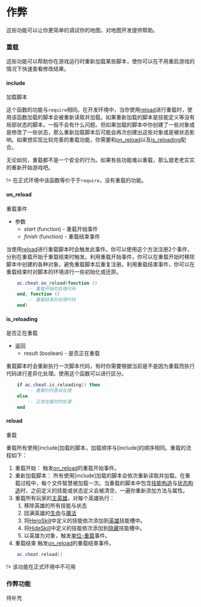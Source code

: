 # 作弊
这些功能可以让你更简单的调试你的地图，对地图开发提供帮助。

### 重载
这些功能可以帮助你在游戏运行时重新加载某些脚本，使你可以在不用重启游戏的情况下快速查看修改结果。

#### include
加载脚本

这个函数的功能与`require`相同。在开发环境中，当你使用[reload]进行重载时，使用该函数加载的脚本会被重新读取并加载。如果重新加载的脚本是技能定义等没有局部状态的脚本，一般不会有什么问题。但如果加载的脚本中你创建了一些对象或是修改了一些状态，那么重新加载脚本后可能会再次创建出这些对象或是被状态影响。如果想实现比较完善的重载功能，你需要和[on_reload]以及[is_reloading]配合。

无论如何，重载都不是一个安全的行为。如果有些功能难以重载，那么就老老实实的重新开始游戏吧。

!> 在正式环境中该函数等价于于`require`，没有重载的功能。

#### on_reload
重载事件

* 参数
    * *start* (function) - 重载开始事件
    * *finish* (function) - 重载结束事件

当使用[reload]进行重载脚本时会触发此事件。你可以使用这个方法注册2个事件，分别在重载开始于重载结束时触发。利用重载开始事件，你可以在重载开始时移除脚本中创建的各种对象，避免重载脚本后重复注册。利用重载结束事件，你可以在重载结束时对脚本的环境进行一些初始化或还原。

```lua
    ac.cheat.on_reload(function ()
        -- 重载开始的处理代码
    end, function ()
        -- 重载结束的处理代码
    end)
```

#### is_reloading
是否正在重载

* 返回
    * result (boolean) - 是否正在重载

重载脚本时会重新执行一次脚本代码，有时你需要根据当前是不是因为重载而执行代码进行差异化处理。使用这个函数可以进行区分。

```lua
    if ac.cheat.is_reloading() then
        -- 重载时的差异处理
    else
        -- 正常加载时的处理
    end
```

#### reload
重载

重载所有使用[include]加载的脚本，加载顺序与[include]的顺序相同。重载的流程如下：

1. 重载开始：
    触发[on_reload]的重载开始事件。
2. 重新加载脚本：
    所有使用[include]加载的脚本会依次重新读取并加载。在重载过程中，每个文件智慧被加载一次。当重载的脚本中包含[技能构造]与[状态构造]时，之前定义的技能或状态定义会被清空，一遍你重新添加方法与属性。
3. 重载所有玩家的[主英雄]，对每个英雄执行：
    1. 移除英雄的所有技能与状态
    2. 回满英雄的[生命]与[魔法]
    3. 将[HeroSkill]中定义的技能依次添加到[英雄]技能槽中。
    4. 将[HideSkill]中定义的技能依次添加到[隐藏]技能槽中。
    5. 以英雄为对象，触发[单位-重载]事件。
4. 重载结束
    触发[on_reload]的重载结束事件。

```lua
    ac.cheat.reload()
```

!> 该功能在正式环境中不可用

### 作弊功能
待补充

[reload]: ac/api/cheat?=reload
[on_reload]: ac/api/cheat?=on_reload
[is_reloading]: ac/api/cheat?=is_reloading
[技能构造]: ac/api/skill?=构造
[状态构造]: ac/api/buff?=构造
[生命]: ac/unit/attribute?=生命
[魔法]: ac/unit/attribute?=魔法
[主英雄]: ac/term/主英雄
[HeroSkill]: 404
[HideSkill]: 404
[英雄]: ac/term/技能槽?=英雄
[隐藏]: ac/term/技能槽?=隐藏
[单位-重载]: 404
